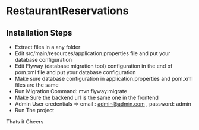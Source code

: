 # RestaurantReservations

## Installation Steps

* Extract files in a any folder 
* Edit src/main/resources/application.properties file and put your database configuration
* Edit Flyway (database migration tool) configuration in the end of pom.xml file and put your database configuration
* Make sure database configuration in application.properties and pom.xml files are the same
* Run Migration Command: mvn flyway:migrate
* Make Sure the backend url is the same one in the frontend
* Admin User credentials => email : admin@admin.com , password: admin
* Run The project

Thats it
Cheers
